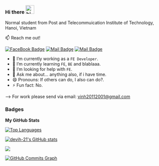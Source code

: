 ### Hi there <img src="https://user-images.githubusercontent.com/1303154/88677602-1635ba80-d120-11ea-84d8-d263ba5fc3c0.gif" width="28px" alt="hi">

Normal student from Post and Telecommuication Institute of Technology, Hanoi, Vietnam

:mailbox: Reach me out!

[![FaceBook Badge](https://img.shields.io/badge/-Vinh%20Khuat-0e76a8?style=flat&labelColor=0e76a8&logo=facebook&logoColor=white)](https://www.facebook.com/ptit.devih/) [![Mail Badge](https://img.shields.io/badge/-@__vih_21_01-e84393?style=flat&labelColor=e84393&logo=instagram&logoColor=white)](https://www.instagram.com/__vih_21_01/) [![Mail Badge](https://img.shields.io/badge/-Vinh%20Khuat-c0392b?style=flat&labelColor=c0392b&logo=gmail&logoColor=white)](mailto:vinh20112001@gmail.com)

- 🔭 I’m currently working as a `FE Developer`.
- 🌱 I’m currently learning `FE`, `BE` and blablaaa.
- 🤔 I’m looking for help with `FE`.
- 💬 Ask me about... anything also, if i have time.
- 😄 Pronouns: If others can do, I also can do?.
- ⚡ Fun fact: No.

--> For work please send via email: vinh20112001@gmail.com
### Badges

<b>My GitHub Stats</b>

<a href="https://github.com/devih-21" align="right"><img src="https://github-readme-stats.vercel.app/api/top-langs/?username=devih-21&langs_count=10&title_color=0891b2&text_color=ffffff&icon_color=0891b2&bg_color=1c1917&hide_border=true&locale=en&custom_title=Top%20%Languages" alt="Top Languages" /></a>

<a href="http://www.github.com/devih-21" align="right"><img src="https://github-readme-stats.vercel.app/api?username=devih-21&show_icons=true&hide=&count_private=true&title_color=0891b2&text_color=ffffff&icon_color=0891b2&bg_color=1c1917&hide_border=true&show_icons=true" alt="devih-21's GitHub stats" /></a>

<a href="http://www.github.com/devih-21" align="right"><img  src="https://github-readme-streak-stats.herokuapp.com/?user=devih-21&stroke=ffffff&background=1c1917&ring=0891b2&fire=0891b2&currStreakNum=ffffff&currStreakLabel=0891b2&sideNums=ffffff&sideLabels=ffffff&dates=ffffff&hide_border=true" /></a>

<a href="http://www.github.com/devih-21" align="right"><img src="https://activity-graph.herokuapp.com/graph?username=devih-21&bg_color=1c1917&color=ffffff&line=0891b2&point=ffffff&area_color=1c1917&area=true&hide_border=true&custom_title=GitHub%20Commits%20Graph" alt="GitHub Commits Graph" /></a>


